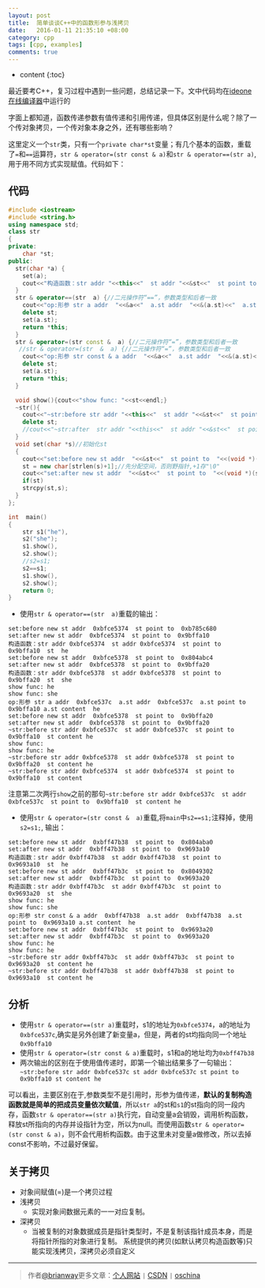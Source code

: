 ```yaml
---
layout: post
title:  简单谈谈C++中的函数形参与浅拷贝
date:   2016-01-11 21:35:10 +08:00
category: cpp
tags: [cpp, examples]
comments: true
---
```


* content
{:toc}



最近要考C++，复习过程中遇到一些问题，总结记录一下。文中代码均在[ideone在线编译器](http://ideone.com)中运行的

字面上都知道，函数传递参数有值传递和引用传递，但具体区别是什么呢？除了一个传对象拷贝，一个传对象本身之外，还有哪些影响？

这里定义一个`str`类，只有一个`private char*st`变量；有几个基本的函数，重载了`=`和`==`运算符，`str & operator=(str const & a)`和`str & operator==(str a)`,用于用不同方式实现赋值。代码如下：

## 代码

~~~cpp
#include <iostream> 
#include <string.h> 
using namespace std; 
class str 
{
private: 
	char *st; 
public:  
  str(char *a) {
	set(a);
	cout<<"构造函数：str addr "<<this<<"  st addr "<<&st<<"  st point to  "<<(void *)st<<"  st  "<<st<<endl; 
  }  
  str & operator==(str  a) {//二元操作符“==”，参数类型和后者一致
	cout<<"op:形参 str a addr  "<<&a<<"  a.st addr  "<<&(a.st)<<"  a.st point to  "<<(void *)(a.st)<<" a.st content  "<<(a.st)<<endl;
	delete st; 
	set(a.st);
	return *this;
  }  
  str & operator=(str const &  a) {//二元操作符“=”，参数类型和后者一致
   //str & operator=(str  &  a) {//二元操作符“=”，参数类型和后者一致
	cout<<"op:形参 str const & a addr  "<<&a<<"  a.st addr  "<<&(a.st)<<"  a.st point to  "<<(void *)(a.st)<<" a.st content  "<<(a.st)<<endl;
	delete st; 
	set(a.st);
	return *this;
  }  

  void show(){cout<<"show func: "<<st<<endl;} 
  ~str(){
	cout<<"~str:before str addr "<<this<<"  st addr "<<&st<<"  st point to  "<<(void *)(st)<<"  st content "<<st<<endl; 
	delete st;
	//cout<<"~str:after  str addr "<<this<<"  st addr "<<&st<<"  st point to  "<<(void *)(st)<<"  st content "<<st<<endl; 
  }  
  void set(char *s)//初始化st 
  {   
	cout<<"set:before new st addr  "<<&st<<"  st point to  "<<(void *)(st)<<endl;
	st = new char[strlen(s)+1];//先分配空间，否则野指针,+1存"\0"
	cout<<"set:after new st addr  "<<&st<<"  st point to  "<<(void *)(st)<<endl;
	if(st)
	strcpy(st,s); 
  } 
};  

int  main()  
{
	str s1("he"),
	s2("she"); 
	s1.show(),
	s2.show(); 
	//s2=s1;  
	s2==s1;
	s1.show(),
	s2.show();
	return 0;
} 
~~~

-  使用`str & operator==(str  a)`重载的输出：

~~~
set:before new st addr  0xbfce5374  st point to  0xb785c680
set:after new st addr  0xbfce5374  st point to  0x9bffa10
构造函数：str addr 0xbfce5374  st addr 0xbfce5374  st point to  0x9bffa10  st  he
set:before new st addr  0xbfce5378  st point to  0x804abc4
set:after new st addr  0xbfce5378  st point to  0x9bffa20
构造函数：str addr 0xbfce5378  st addr 0xbfce5378  st point to  0x9bffa20  st  she
show func: he
show func: she
op:形参 str a addr  0xbfce537c  a.st addr  0xbfce537c  a.st point to  0x9bffa10 a.st content  he
set:before new st addr  0xbfce5378  st point to  0x9bffa20
set:after new st addr  0xbfce5378  st point to  0x9bffa20
~str:before str addr 0xbfce537c  st addr 0xbfce537c  st point to  0x9bffa10  st content he
show func: 
show func: he
~str:before str addr 0xbfce5378  st addr 0xbfce5378  st point to  0x9bffa20  st content he
~str:before str addr 0xbfce5374  st addr 0xbfce5374  st point to  0x9bffa10  st content 
~~~

注意第二次两行`show`之前的那句`~str:before str addr 0xbfce537c  st addr 0xbfce537c  st point to  0x9bffa10  st content he`

- 使用`str & operator=(str const &  a)`重载,将`main`中`s2==s1;`注释掉，使用`s2=s1;`, 输出：

~~~
set:before new st addr  0xbff47b38  st point to  0x804aba0
set:after new st addr  0xbff47b38  st point to  0x9693a10
构造函数：str addr 0xbff47b38  st addr 0xbff47b38  st point to  0x9693a10  st  he
set:before new st addr  0xbff47b3c  st point to  0x8049302
set:after new st addr  0xbff47b3c  st point to  0x9693a20
构造函数：str addr 0xbff47b3c  st addr 0xbff47b3c  st point to  0x9693a20  st  she
show func: he
show func: she
op:形参 str const & a addr  0xbff47b38  a.st addr  0xbff47b38  a.st point to  0x9693a10 a.st content  he
set:before new st addr  0xbff47b3c  st point to  0x9693a20
set:after new st addr  0xbff47b3c  st point to  0x9693a20
show func: he
show func: he
~str:before str addr 0xbff47b3c  st addr 0xbff47b3c  st point to  0x9693a20  st content he
~str:before str addr 0xbff47b38  st addr 0xbff47b38  st point to  0x9693a10  st content he
~~~

## 分析

- 使用`str & operator==(str a)`重载时，s1的地址为`0xbfce5374`，a的地址为`0xbfce537c`,确实是另外创建了新变量a，但是，两者的st均指向同一个地址`0x9bffa10`
- 使用`str & operator=(str const & a)`重载时，s1和a的地址均为`0xbff47b38`
- 两次输出的区别在于使用值传递时，即第一个输出结果多了一句输出：`~str:before str addr 0xbfce537c st addr 0xbfce537c st point to 0x9bffa10 st content he`


可以看出，主要区别在于,参数类型不是引用时，形参为值传递，**默认的复制构造函数就是简单的把成员变量依次赋值**，所以`str a`的st和`s1`的st指向的同一段内存，函数`str & operator==(str a)`执行完，自动变量a会销毁，调用析构函数，释放st所指向的内存并设指针为空，所以为null。而使用函数`str & operator=(str const & a)`，则不会代用析构函数。由于这里未对变量a做修改，所以去掉const不影响，不过最好保留。

## 关于拷贝

- 对象间赋值(=)是一个拷贝过程
- 浅拷贝
  - 实现对象间数据元素的一一对应复制。
- 深拷贝
  - 当被复制的对象数据成员是指针类型时，不是复制该指针成员本身，而是将指针所指的对象进行复制。
系统提供的拷贝(如默认拷贝构造函数等)只能实现浅拷贝，深拷贝必须自定义


----

> 作者[@brianway](http://brianway.github.io/)更多文章：[个人网站](http://brianway.github.io/) `|` [CSDN](http://blog.csdn.net/h3243212/) `|` [oschina](http://my.oschina.net/brianway)
